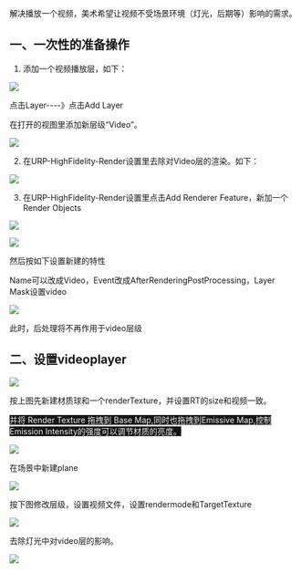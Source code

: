 解决播放一个视频，美术希望让视频不受场景环境（灯光，后期等）影响的需求。

## 一、一次性的准备操作
1. 添加一个视频播放层，如下：

![](https://cdn.nlark.com/yuque/0/2024/png/43475718/1715068424466-c28d6b44-916a-4158-8df3-5d1a87de27c1.png)

点击Layer----》点击Add Layer

在打开的视图里添加新层级“Video”。

![](https://cdn.nlark.com/yuque/0/2024/png/43475718/1715068482476-3d31d8e2-6e8f-44d5-87db-b98d1650c7b3.png)

2. 在URP-HighFidelity-Render设置里去除对Video层的渲染。如下：

![](https://cdn.nlark.com/yuque/0/2024/png/43475718/1715068620685-8f52c795-ba48-418d-907a-0a929db6aff2.png)

3. 在URP-HighFidelity-Render设置里点击Add Renderer Feature，新加一个Render Objects

![](https://cdn.nlark.com/yuque/0/2024/png/43475718/1715068717817-4975650a-8251-4cd2-bb0d-2f4aa29d43f2.png)

![](https://cdn.nlark.com/yuque/0/2024/png/43475718/1715068772015-14f597c3-3637-4365-a27c-1f56c417ffe2.png)

然后按如下设置新建的特性

Name可以改成Video，Event改成AfterRenderingPostProcessing，Layer Mask设置video

![](https://cdn.nlark.com/yuque/0/2024/png/43475718/1715093021697-1f4bd215-288d-43fa-83e0-e14eebec5bb6.png)

此时，后处理将不再作用于video层级

## 二、设置videoplayer
![](https://cdn.nlark.com/yuque/0/2024/png/43475718/1715069181612-1eeffa3d-279b-4e33-b28a-2a11a26028e0.png)

按上图先新建材质球和一个renderTexture，并设置RT的size和视频一致。

<font style="color:rgb(237, 235, 232);background-color:rgb(19, 21, 22);">并将 Render Texture 拖拽到 Base Map,同时也拖拽到Emissive Map,控制Emission Intensity的强度可以调节材质的亮度。</font>

![](https://cdn.nlark.com/yuque/0/2024/png/43475718/1715069277932-74437359-367e-47b3-914b-960b1b8a40e6.png)

在场景中新建plane

![](https://cdn.nlark.com/yuque/0/2024/png/43475718/1715069326791-8d07b33e-e444-455d-91db-e3bfe97beb28.png)

按下图修改层级，设置视频文件，设置rendermode和TargetTexture

![](https://cdn.nlark.com/yuque/0/2024/png/43475718/1715069445975-cb6639e7-df14-4d0a-8ddf-9be004a61b9e.png)

去除灯光中对video层的影响。

![](https://cdn.nlark.com/yuque/0/2024/png/43475718/1715069495693-9f6e5fd9-28b5-4365-af33-edb84a297c98.png)



